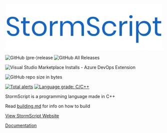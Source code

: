 ![](images/logo.png)

![GitHub (pre-)release](https://img.shields.io/github/release-pre/stormprograms/stormscript.svg)
![GitHub All Releases](https://img.shields.io/github/downloads/stormprograms/stormscript/total.svg)

![Visual Studio Marketplace Installs - Azure DevOps Extension](https://img.shields.io/visual-studio-marketplace/azure-devops/installs/total/stormprograms.stormscript.svg)

![GitHub repo size in bytes](https://img.shields.io/github/repo-size/stormprograms/stormscript.svg)

[![Total alerts](https://img.shields.io/lgtm/alerts/g/stormprograms/StormScript.svg?logo=lgtm&logoWidth=18)](https://lgtm.com/projects/g/stormprograms/StormScript/alerts/)
[![Language grade: C/C++](https://img.shields.io/lgtm/grade/cpp/g/stormprograms/StormScript.svg?logo=lgtm&logoWidth=18)](https://lgtm.com/projects/g/stormprograms/StormScript/context:cpp)

StormScript is a programming language made in C++

Read [building.md](docs/building.md) for info on how to build

[View  StormScript Website](https://stormscript.dev)

[Documentation](https://stormprograms.com/stormscript)
